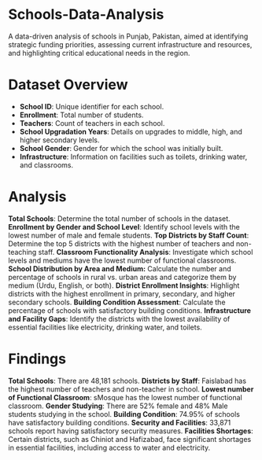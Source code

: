 # Schools-Data-Analysis
A data-driven analysis of schools in Punjab, Pakistan, aimed at identifying strategic funding priorities, assessing current infrastructure and resources, and highlighting critical educational needs in the region.

# Dataset Overview
- **School ID**: Unique identifier for each school.
- **Enrollment**: Total number of students.
- **Teachers**: Count of teachers in each school.
- **School Upgradation Years**: Details on upgrades to middle, high, and higher secondary levels.
- **School Gender**: Gender for which the school was initially built.
- **Infrastructure**: Information on facilities such as toilets, drinking water, and classrooms.

# Analysis
**Total Schools**: Determine the total number of schools in the dataset.
**Enrollment by Gender and School Level**: Identify school levels with the lowest number of male and female students.
**Top Districts by Staff Count**: Determine the top 5 districts with the highest number of teachers and non-teaching staff.
**Classroom Functionality Analysis**: Investigate which school levels and mediums have the lowest number of functional classrooms.
**School Distribution by Area and Medium:** Calculate the number and percentage of schools in rural vs. urban areas and categorize them by medium (Urdu, English, or both).
**District Enrollment Insights**: Highlight districts with the highest enrollment in primary, secondary, and higher secondary schools.
**Building Condition Assessment**: Calculate the percentage of schools with satisfactory building conditions.
**Infrastructure and Facility Gaps**: Identify the districts with the lowest availability of essential facilities like electricity, drinking water, and toilets.

# Findings
**Total Schools**: There are 48,181 schools.
**Districts by Staff**: Faislabad has the highest number of teachers and non-teacher in school.
**Lowest number of Functional Classroom**: sMosque has the lowest number of functional classroom.
**Gender Studying**: There are 52% female and 48% Male students studying in the school.
**Building Condition**: 74.95% of schools have satisfactory building conditions.
**Security and Facilities**: 33,871 schools report having satisfactory security measures.
**Facilities Shortages**: Certain districts, such as Chiniot and Hafizabad, face significant shortages in essential facilities, including access to water and electricity.




  

